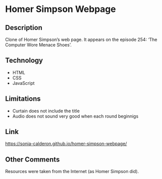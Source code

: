 # Homer Simpson Webpage


## Description
Clone of Homer Simpson’s web page. It appears on the episode 254: ‘The Computer Wore Menace Shoes’.

## Technology
- HTML
- CSS
- JavaScript

## Limitations
- Curtain does not include the title
- Audio does not sound very good when each round beginnigs

## Link
https://sonia-calderon.github.io/homer-simpson-webpage/

## Other Comments
Resources were taken from the Internet (as Homer Simpson did).
